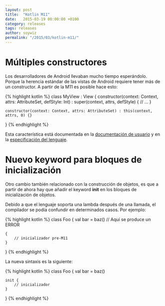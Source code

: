 ```yaml
---
layout: post
title:  "Kotlin M11"
date:   2015-03-19 00:00:00 +0100
category: releases
tags: releases
author: soywiz
permalink: "/2015/03/kotlin-m11/"
---
```


# Múltiples constructores

Los desarrolladores de Android llevaban mucho tiempo esperándolo. Porque la herencia estándar de las vistas de Android requiere tener más de un constructor. A partir de la M11 es posible hace esto:

{% highlight kotlin %}
class MyView : View {
    constructor(context: Context, attrs: AttributeSet, defStyle: Int) : super(context, attrs, defStyle) {
        // ...
    }

    constructor(context: Context, attrs: AttributeSet) : this(context, attrs, 0) {}
}
{% endhighlight %}

Esta característica está documentada en la [documentación de usuario](http://kotlinlang.org/docs/reference/classes.html#constructors) y en la [especificación del lenguaje](https://github.com/JetBrains/kotlin/blob/master/spec-docs/secondary-constructors.md).

# Nuevo keyword para bloques de inicialización

Otro cambio también relacionado con la construcción de objetos, es que a partir de ahora hay que añadir el keyword **init** en los bloques de inicialización de objetos.

Debido a que el lenguaje soporta una lambda después de una llamada, el compilador se podía confundir en determinados casos. Por ejemplo:


{% highlight kotlin %}
class Foo {
    val bar = baz() // Aquí se produce un ERROR

    {
        // inicializador pre-M11
    }
}
{% endhighlight %}

La nueva sintaxis es la siguiente:

{% highlight kotlin %}
class Foo {
    val bar = baz()

    init {
        // inicializador
    }
}
{% endhighlight %}